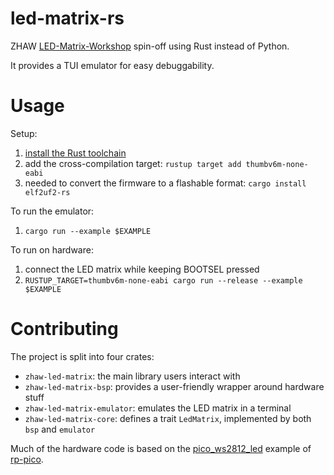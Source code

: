 # led-matrix-rs

ZHAW [LED-Matrix-Workshop] spin-off using Rust instead of Python.

It provides a TUI emulator for easy debuggability.

# Usage

Setup:
1. [install the Rust toolchain](https://www.rust-lang.org/tools/install)
1. add the cross-compilation target:
   `rustup target add thumbv6m-none-eabi`
1. needed to convert the firmware to a flashable format: `cargo install elf2uf2-rs`

To run the emulator:
1. `cargo run --example $EXAMPLE`

To run on hardware:
1. connect the LED matrix while keeping BOOTSEL pressed
1. `RUSTUP_TARGET=thumbv6m-none-eabi cargo run --release --example $EXAMPLE`

<!-- TODO
    instructions for importing the library in your own Rust project.
    provide cargo-generate template?
-->

# Contributing

The project is split into four crates:
- `zhaw-led-matrix`: the main library users interact with
- `zhaw-led-matrix-bsp`: provides a user-friendly wrapper around hardware stuff
- `zhaw-led-matrix-emulator`: emulates the LED matrix in a terminal
- `zhaw-led-matrix-core`: defines a trait `LedMatrix`, implemented by both `bsp` and `emulator`

Much of the hardware code is based on the [pico_ws2812_led] example of [rp-pico].


[LED-Matrix-Workshop]: https://github.com/InES-HPMM/LED-Matrix-Workshop/tree/main
[pico_ws2812_led]: https://github.com/rp-rs/rp-hal-boards/blob/main/boards/rp-pico/examples/pico_ws2812_led.rs
[rp-pico]: https://github.com/rp-rs/rp-hal-boards/tree/main/boards/rp-pico
